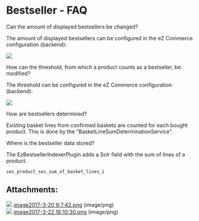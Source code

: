 #  Bestseller - FAQ 

Can the amount of displayed bestsellers be changed?

The amount of displayed bestsellers can be configured in the eZ Commerce configuration (backend):

![](attachments/23560837/23563972.png)

How can the threshold, from which a product counts as a bestseller, be modified?

The threshold can be configured in the eZ Commerce configuration (backend):

![](attachments/23560837/23563921.png)

How are bestsellers determined?

Existing basket lines from confirmed baskets are counted for each bought product. This is done by the "BasketLineSumDeterminationService".

Where is the bestseller data stored?

The EzBestsellerIndexerPlugin adds a Solr field with the sum of lines of a product. 

    ses_product_ses_sum_of_basket_lines_i

## Attachments:

![](images/icons/bullet_blue.gif) [image2017-3-20 9:7:42.png](attachments/23560837/23563972.png) (image/png)  
![](images/icons/bullet_blue.gif) [image2017-3-22 16:10:30.png](attachments/23560837/23563921.png) (image/png)  
